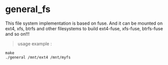 # general_fs
This file system implementation is based on fuse. And it can be mounted on ext4, xfs, btrfs and other filesystems to build ext4-fuse, xfs-fuse, btrfs-fuse and so on!!!
> usage example :

	make
	./general /mnt/ext4 /mnt/myfs

